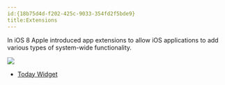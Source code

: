 ```yaml
---
id:{18b75d4d-f202-425c-9033-354fd2f5bde9}  
title:Extensions  
---
```


In iOS 8 Apple introduced app extensions to allow iOS applications to add various types of system-wide functionality.

 [ ![](Images/todaywidget.png)](Images/todaywidget.png)

-   [Today Widget](/recipes/ios/shared_resources/extensions/today_widget)